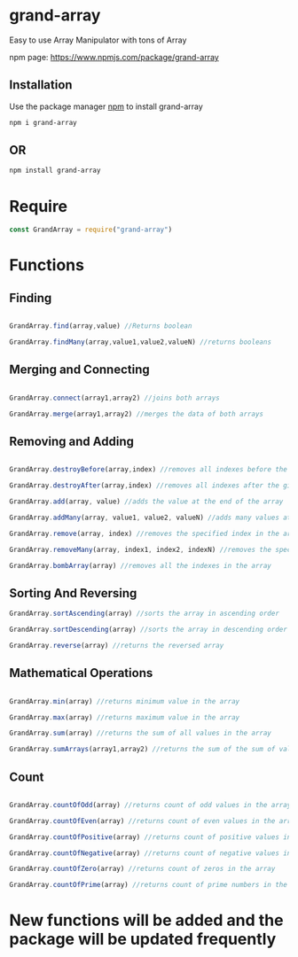 # grand-array

Easy to use Array Manipulator with tons of Array 

npm page: https://www.npmjs.com/package/grand-array

## Installation

Use the package manager [npm](https://www.npmjs.com/) to install grand-array

```bash
npm i grand-array
```

## OR

```bash
npm install grand-array
```

# Require

```javascript
const GrandArray = require("grand-array")
```

# Functions

## Finding

```javascript

GrandArray.find(array,value) //Returns boolean

GrandArray.findMany(array,value1,value2,valueN) //returns booleans

```
## Merging and Connecting

```javascript

GrandArray.connect(array1,array2) //joins both arrays

GrandArray.merge(array1,array2) //merges the data of both arrays

```
## Removing and Adding 

```javascript

GrandArray.destroyBefore(array,index) //removes all indexes before the given index in the array

GrandArray.destroyAfter(array,index) //removes all indexes after the given index in the array

GrandArray.add(array, value) //adds the value at the end of the array

GrandArray.addMany(array, value1, value2, valueN) //adds many values at the end of the array

GrandArray.remove(array, index) //removes the specified index in the array

GrandArray.removeMany(array, index1, index2, indexN) //removes the specified indexes in the array

GrandArray.bombArray(array) //removes all the indexes in the array

```

## Sorting And Reversing

```javascript
GrandArray.sortAscending(array) //sorts the array in ascending order

GrandArray.sortDescending(array) //sorts the array in descending order

GrandArray.reverse(array) //returns the reversed array

```
## Mathematical Operations

```javascript

GrandArray.min(array) //returns minimum value in the array

GrandArray.max(array) //returns maximum value in the array

GrandArray.sum(array) //returns the sum of all values in the array

GrandArray.sumArrays(array1,array2) //returns the sum of the sum of values in both arrays

```

## Count

```javascript

GrandArray.countOfOdd(array) //returns count of odd values in the array

GrandArray.countOfEven(array) //returns count of even values in the array

GrandArray.countOfPositive(array) //returns count of positive values in the array

GrandArray.countOfNegative(array) //returns count of negative values in the array

GrandArray.countOfZero(array) //returns count of zeros in the array

GrandArray.countOfPrime(array) //returns count of prime numbers in the array

```

# New functions will be added and the package will be updated frequently







```
